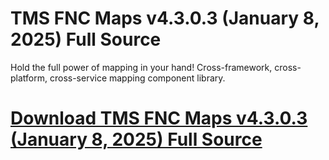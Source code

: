 # TMS FNC Maps v4.3.0.3 (January 8, 2025) Full Source

Hold the full power of mapping in your hand! Cross-framework, cross-platform, cross-service mapping component library.

# [Download TMS FNC Maps v4.3.0.3 (January 8, 2025) Full Source](https://developer.team/delphi/35246-tms-fnc-maps-v4303-january-8-2025-full-source.html)
